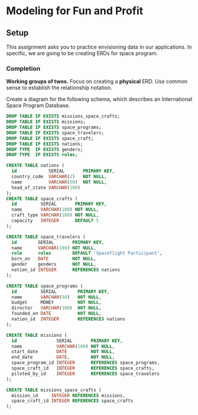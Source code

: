 # Modeling for Fun and Profit

## Setup

This assignment asks you to practice envisioning data in
our applications. In specific, we are going to be creating ERDs for space program. 

### Completion

**Working groups of twos.** Focus on creating a **physical** ERD. Use common sense to establish the relationship notation. 

Create a diagram for the following schema, which describes an International Space
Program Database. 

```sql
DROP TABLE IF EXISTS missions_space_crafts;
DROP TABLE IF EXISTS missions;
DROP TABLE IF EXISTS space_programs;
DROP TABLE IF EXISTS space_travelers;
DROP TABLE IF EXISTS space_craft;
DROP TABLE IF EXISTS nations;
DROP TYPE  IF EXISTS genders;
DROP TYPE  IF EXISTS roles;

CREATE TABLE nations (
  id            SERIAL       PRIMARY KEY,
  country_code  VARCHAR(2)   NOT NULL,
  name          VARCHAR(50)  NOT NULL,
  head_of_state VARCHAR(100)
);
CREATE TABLE space_crafts (
  id         SERIAL       PRIMARY KEY,
  name       VARCHAR(100) NOT NULL,
  craft_type VARCHAR(100) NOT NULL,
  capacity   INTEGER      DEFAULT 5
);

CREATE TABLE space_travelers (
  id        SERIAL       PRIMARY KEY,
  name      VARCHAR(100) NOT NULL,
  role      roles        DEFAULT 'Spaceflight Participant',
  born_on   DATE         NOT NULL,
  gender    genders      NOT NULL,
  nation_id INTEGER      REFERENCES nations
);

CREATE TABLE space_programs (
  id         SERIAL        PRIMARY KEY,
  name       VARCHAR(50)   NOT NULL,
  budget     MONEY         NOT NULL,
  director   VARCHAR(100)  NOT NULL,
  founded_on DATE          NOT NULL,
  nation_id  INTEGER       REFERENCES nations
);

CREATE TABLE missions (
  id               SERIAL       PRIMARY KEY,
  name             VARCHAR(100) NOT NULL,
  start_date       DATE         NOT NULL,
  end_date         DATE,        NOT NULL,
  space_program_id INTEGER      REFERENCES space_programs,
  space_craft_id   INTEGER      REFERENCES space_crafts,
  piloted_by_id    INTEGER      REFERENCES space_travelers
);

CREATE TABLE missions_space_crafts (
  mission_id     INTEGER REFERENCES missions,
  space_craft_id INTEGER REFERENCES space_crafts
);
```

